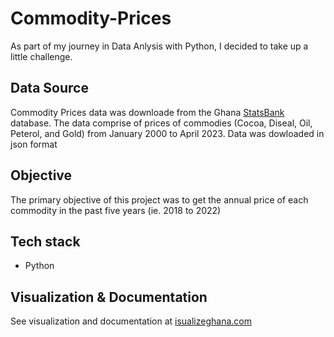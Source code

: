 # Commodity-Prices
As part of my journey in Data Anlysis with Python, I decided to take up a little challenge.
## Data Source
Commodity Prices data was downloade from the Ghana [StatsBank](https://statsbank.statsghana.gov.gh/index.html) database. The data comprise of prices of commodies (Cocoa, Diseal, Oil, Peterol, and Gold) from January 2000 to April 2023.
Data was dowloaded in json format
## Objective
The primary objective of this project was to get the annual price of each commodity in the past five years (ie. 2018 to 2022) 
## Tech stack
- Python
## Visualization & Documentation
See visualization and documentation at [isualizeghana.com](https://visualizeghana.com/2024/01/trend-of-ghanas-commodity-prices.html)
